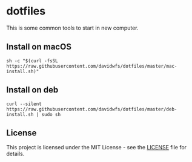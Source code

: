 # dotfiles

This is some common tools to start in new computer.

## Install on macOS
```
sh -c "$(curl -fsSL https://raw.githubusercontent.com/davidwfs/dotfiles/master/mac-install.sh)"
```

## Install on deb
```
curl --silent https://raw.githubusercontent.com/davidwfs/dotfiles/master/deb-install.sh | sudo sh
```

## License

This project is licensed under the MIT License - see the [LICENSE](LICENSE) file for details.
